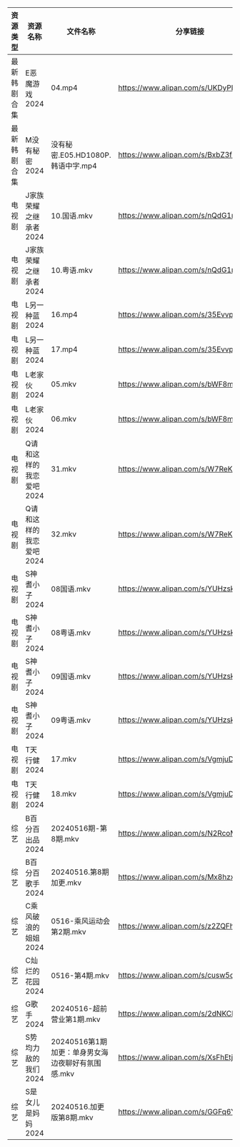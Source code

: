 | 资源类型   | 资源名称           | 文件名称                            | 分享链接                                 | 更新时间                |
| ------ | -------------- | ------------------------------- | ------------------------------------ | ------------------- |
| 最新韩剧合集 | E恶魔游戏2024      | 04.mp4                          | https://www.alipan.com/s/UKDyPbTuTjh | 2024-05-16 16:05:35 |
| 最新韩剧合集 | M没有秘密2024      | 没有秘密.E05.HD1080P.韩语中字.mp4       | https://www.alipan.com/s/BxbZ3fCPnfq | 2024-05-16 00:05:53 |
| 电视剧    | J家族荣耀之继承者2024  | 10.国语.mkv                       | https://www.alipan.com/s/nQdG1mVtEPN | 2024-05-16 14:08:58 |
| 电视剧    | J家族荣耀之继承者2024  | 10.粤语.mkv                       | https://www.alipan.com/s/nQdG1mVtEPN | 2024-05-16 14:08:58 |
| 电视剧    | L另一种蓝2024      | 16.mp4                          | https://www.alipan.com/s/35EvvpwSGdk | 2024-05-16 20:08:26 |
| 电视剧    | L另一种蓝2024      | 17.mp4                          | https://www.alipan.com/s/35EvvpwSGdk | 2024-05-16 20:08:26 |
| 电视剧    | L老家伙2024       | 05.mkv                          | https://www.alipan.com/s/bWF8muEKVZh | 2024-05-16 10:00:06 |
| 电视剧    | L老家伙2024       | 06.mkv                          | https://www.alipan.com/s/bWF8muEKVZh | 2024-05-16 10:00:06 |
| 电视剧    | Q请和这样的我恋爱吧2024 | 31.mkv                          | https://www.alipan.com/s/W7ReKJNhFKS | 2024-05-16 20:09:14 |
| 电视剧    | Q请和这样的我恋爱吧2024 | 32.mkv                          | https://www.alipan.com/s/W7ReKJNhFKS | 2024-05-16 20:09:14 |
| 电视剧    | S神耆小子2024      | 08国语.mkv                        | https://www.alipan.com/s/YUHzska9nMA | 2024-05-16 00:06:49 |
| 电视剧    | S神耆小子2024      | 08粤语.mkv                        | https://www.alipan.com/s/YUHzska9nMA | 2024-05-16 00:06:49 |
| 电视剧    | S神耆小子2024      | 09国语.mkv                        | https://www.alipan.com/s/YUHzska9nMA | 2024-05-16 22:10:31 |
| 电视剧    | S神耆小子2024      | 09粤语.mkv                        | https://www.alipan.com/s/YUHzska9nMA | 2024-05-16 22:10:30 |
| 电视剧    | T天行健2024       | 17.mkv                          | https://www.alipan.com/s/VgmjuDp3hVA | 2024-05-16 20:09:47 |
| 电视剧    | T天行健2024       | 18.mkv                          | https://www.alipan.com/s/VgmjuDp3hVA | 2024-05-16 20:09:47 |
| 综艺     | B百分百出品2024     | 20240516期-第8期.mkv               | https://www.alipan.com/s/N2RcoMVTDZC | 2024-05-16 14:11:05 |
| 综艺     | B百分百歌手2024     | 20240516.第8期加更.mkv              | https://www.alipan.com/s/Mx8hzxySwye | 2024-05-16 14:11:08 |
| 综艺     | C乘风破浪的姐姐2024   | 0516-乘风运动会第2期.mkv               | https://www.alipan.com/s/z2ZQFhKX5nR | 2024-05-16 14:11:11 |
| 综艺     | C灿烂的花园2024     | 0516-第4期.mkv                    | https://www.alipan.com/s/cusw5oJaLFV | 2024-05-16 20:10:44 |
| 综艺     | G歌手2024        | 20240516-超前营业第1期.mkv            | https://www.alipan.com/s/2dNKCR1mK3D | 2024-05-16 14:11:24 |
| 综艺     | S势均力敌的我们2024   | 20240516第1期加更：单身男女海边夜聊好有氛围感.mkv | https://www.alipan.com/s/XsFhEtje2h7 | 2024-05-16 14:12:01 |
| 综艺     | S是女儿是妈妈2024    | 20240516.加更版第8期.mkv             | https://www.alipan.com/s/GGFq6YSak3R | 2024-05-16 14:12:04 |
